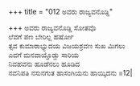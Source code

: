 +++
title = "012 ಅವರು ರಾಜ್ಯವನೊಡ್ಡಿ"

+++
ಅವರು ರಾಜ್ಯವನೊಡ್ಡಿ ಸೋತವೊ  
ಲೆವಗೆ ಪಣ ಬೇರಿಲ್ಲ ಹರ್ಷೋ  
ತ್ಸವ ಕುಮಾರಾಭ್ಯುದಯ ವಿಜಯಶ್ರವಣ ಸುಖ ಮಿಗಲು  
ಎವಗೆ ಮನವಾಯ್ತೊಡ್ಡು ಸಾರಿಯ  
ನಿವಹವನು ಹೂಡೆನಲು ಹೂಡಿದ  
ನವನಿಪತಿ ನಸುನಗುತ ಹಾಸಂಗಿಯನು ಹಾಯ್ಕಿದನು      ॥12|